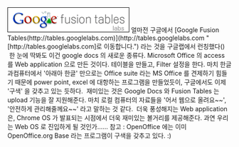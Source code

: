 <img src="GoogleFusionTables.png" width="274" height="56" />
얼마전 구글에서 [Google Fusion Tables(http://tables.googlelabs.com)](http://tables.googlelabs.com "[http://tables.googlelabs.com]로 이동합니다.") 라는 것을 구글랩에서 런칭했다(<http://googlesystem.blogspot.com/2009/06/google-fusion-tables.html>)
 한 눈에 딱봐도 이건 google docs 의 새로운 종류다. Microsoft Office 의 access 를 Web application 으로 만든 것이다. 테이블을 만들고, Filter 설정을 한다. 마치 한글과컴퓨터에서 '아래아 한글' 만으로는 Office suite 라는 MS Office 를 견제하기 힘들기 때문에 power point, excel 에 대항하는 프로그램을 만들었듯이, 구글에서도 이제 '구색' 을 갖추고 있는 듯하다.
 재미있는 것은 Google Docs 와 Fusion Tables 는 upload 기능을 잘 지원해준다. 마치 로컬 컴퓨터의 자료들을 '어서 웹으로 올려요~~', '안전하게 관리해줄께요~~' 라고 말하는 것 같다.
 더욱 풍성해지는 Web application 은, Chrome OS 가 발표되는 시점에서 더욱 재미있는 볼거리를 제공해준다. 과연 우리는 Web OS 로 진입하게 될 것인가......
참고 : OpenOffice 에는 이미 OpenOffice.org Base 라는 프로그램이 구색을 갖추고 있다. :)


